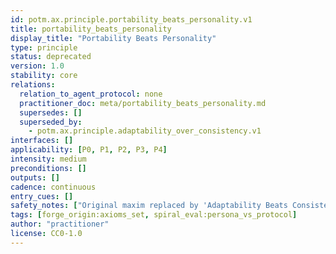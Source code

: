 ```yaml
---
id: potm.ax.principle.portability_beats_personality.v1
title: portability_beats_personality
display_title: "Portability Beats Personality"
type: principle
status: deprecated
version: 1.0
stability: core
relations:
  relation_to_agent_protocol: none
  practitioner_doc: meta/portability_beats_personality.md
  supersedes: []
  superseded_by:
    - potm.ax.principle.adaptability_over_consistency.v1
interfaces: []
applicability: [P0, P1, P2, P3, P4]
intensity: medium
preconditions: []
outputs: []
cadence: continuous
entry_cues: []
safety_notes: ["Original maxim replaced by 'Adaptability Beats Consistency' to emphasize contracts/protocols over fixed persona."]
tags: [forge_origin:axioms_set, spiral_eval:persona_vs_protocol]
author: "practitioner"
license: CC0-1.0
---
```

